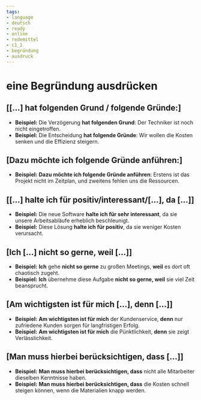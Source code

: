 ```yaml
---
tags:
- language
- deutsch
- ready
- online
- redemittel
- c1_1
- begründung
- ausdruck
---
```



# eine Begründung ausdrücken

## [[...] hat folgenden Grund / folgende Gründe:]

- __Beispiel:__ Die Verzögerung __hat folgenden Grund__: Der Techniker ist noch nicht eingetroffen.
- __Beispiel:__ Die Entscheidung __hat folgende Gründe__: Wir wollen die Kosten senken und die Effizienz steigern.

## [Dazu möchte ich folgende Gründe anführen:]

- __Beispiel:__ __Dazu möchte ich folgende Gründe anführen__: Erstens ist das Projekt nicht im Zeitplan, und zweitens fehlen uns die Ressourcen.

## [[...] halte ich für positiv/interessant/[...], da [...]]

- __Beispiel:__ Die neue Software __halte ich für sehr interessant__, da sie unsere Arbeitsabläufe erheblich beschleunigt.
- __Beispiel:__ Diese Lösung __halte ich für positiv__, da sie weniger Kosten verursacht.

## [Ich [...] nicht so gerne, weil [...]]

- __Beispiel:__ __Ich__ gehe __nicht so gerne__ zu großen Meetings, __weil__ es dort oft chaotisch zugeht.
- __Beispiel:__ __Ich__ übernehme diese Aufgabe __nicht so gerne, weil__ sie viel Zeit beansprucht.

## [Am wichtigsten ist für mich [...], denn [...]]

- __Beispiel:__ __Am wichtigsten ist für mich__ der Kundenservice, __denn__ nur zufriedene Kunden sorgen für langfristigen Erfolg.
- __Beispiel:__ __Am wichtigsten ist für mich__ die Pünktlichkeit, __denn__ sie zeigt Verlässlichkeit.

## [Man muss hierbei berücksichtigen, dass [...]]

- __Beispiel:__ __Man muss hierbei berücksichtigen, dass__ nicht alle Mitarbeiter dieselben Kenntnisse haben.
- __Beispiel:__ __Man muss hierbei berücksichtigen, dass__ die Kosten schnell steigen können, wenn die Materialien knapp werden.
